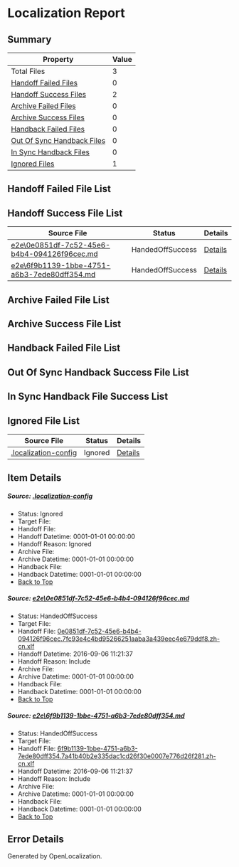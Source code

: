 # <a name='report-top'></a> Localization Report

## Summary
 Property | Value 
 -------- | ----- 
 Total Files | 3
[ Handoff Failed Files ](#handoff-failed-list)| 0
[ Handoff Success Files ](#handoff-success-list)| 2
[ Archive Failed Files ](#archive-failed-list)| 0
[ Archive Success Files ](#archive-success-list)| 0
[ Handback Failed Files ](#handback-failed-list)| 0
[ Out Of Sync Handback Files ](#outofsync-handback-success-list)| 0
[ In Sync Handback Files ](#insync-handback-success-list)| 0
[ Ignored Files ](#ignored-list)| 1

## <a name='handoff-failed-list'></a> Handoff Failed File List

## <a name='handoff-success-list'></a> Handoff Success File List
 Source File | Status | Details 
 ----------- | ------ | ------- 
 [e2e\0e0851df-7c52-45e6-b4b4-094126f96cec.md](https://github.com/OpenLocalizationTestOrg/ol-test0/blob/6859e6130c153109bc151a2207a4f67a9d445c64/e2e/0e0851df-7c52-45e6-b4b4-094126f96cec.md) | HandedOffSuccess | [Details](#2ed30edc5c11a81687670183bdaac0678af941731)
 [e2e\6f9b1139-1bbe-4751-a6b3-7ede80dff354.md](https://github.com/OpenLocalizationTestOrg/ol-test0/blob/6859e6130c153109bc151a2207a4f67a9d445c64/e2e/6f9b1139-1bbe-4751-a6b3-7ede80dff354.md) | HandedOffSuccess | [Details](#6c0378fcc78559a0d40384bca833470efb9f475f2)

## <a name='archive-failed-list'></a> Archive Failed File List

## <a name='archive-success-list'></a> Archive Success File List

## <a name='handback-failed-list'></a> Handback Failed File List

## <a name='outofsync-handback-success-list'></a> Out Of Sync Handback Success File List

## <a name='insync-handback-success-list'></a> In Sync Handback File Success List

## <a name='ignored-list'></a> Ignored File List
 Source File | Status | Details 
 ----------- | ------ | ------- 
 [.localization-config](https://github.com/OpenLocalizationTestOrg/ol-test0/blob/6859e6130c153109bc151a2207a4f67a9d445c64/.localization-config) | Ignored | [Details](#3d4f252ac210baf56311d7e97dcc2db10974dbd20)

## Item Details
##### <a name='3d4f252ac210baf56311d7e97dcc2db10974dbd20'></a> Source: [.localization-config](https://github.com/OpenLocalizationTestOrg/ol-test0/blob/6859e6130c153109bc151a2207a4f67a9d445c64/.localization-config)
* Status: Ignored
* Target File: 
* Handoff File: 
* Handoff Datetime: 0001-01-01 00:00:00
* Handoff Reason: Ignored
* Archive File: 
* Archive Datetime: 0001-01-01 00:00:00
* Handback File: 
* Handback Datetime: 0001-01-01 00:00:00
* [Back to Top](#report-top)

##### <a name='2ed30edc5c11a81687670183bdaac0678af941731'></a> Source: [e2e\0e0851df-7c52-45e6-b4b4-094126f96cec.md](https://github.com/OpenLocalizationTestOrg/ol-test0/blob/6859e6130c153109bc151a2207a4f67a9d445c64/e2e/0e0851df-7c52-45e6-b4b4-094126f96cec.md)
* Status: HandedOffSuccess
* Target File: 
* Handoff File: [0e0851df-7c52-45e6-b4b4-094126f96cec.7fc93e4c4bd95266251aaba3a439eec4e679ddf8.zh-cn.xlf](https://github.com/OpenLocalizationTestOrg/ol-test0-handoff/blob/5b333934438ea2fc2524f91c85a9f2b5490b5324/ol-handoff/OpenLocalizationTestOrg/ol-test0-zhcn/ci/ht/0e0851df-7c52-45e6-b4b4-094126f96cec.7fc93e4c4bd95266251aaba3a439eec4e679ddf8.zh-cn.xlf)
* Handoff Datetime: 2016-09-06 11:21:37
* Handoff Reason: Include
* Archive File: 
* Archive Datetime: 0001-01-01 00:00:00
* Handback File: 
* Handback Datetime: 0001-01-01 00:00:00
* [Back to Top](#report-top)

##### <a name='6c0378fcc78559a0d40384bca833470efb9f475f2'></a> Source: [e2e\6f9b1139-1bbe-4751-a6b3-7ede80dff354.md](https://github.com/OpenLocalizationTestOrg/ol-test0/blob/6859e6130c153109bc151a2207a4f67a9d445c64/e2e/6f9b1139-1bbe-4751-a6b3-7ede80dff354.md)
* Status: HandedOffSuccess
* Target File: 
* Handoff File: [6f9b1139-1bbe-4751-a6b3-7ede80dff354.7a41b40b2e335dac1cd26f30e0007e776d26f281.zh-cn.xlf](https://github.com/OpenLocalizationTestOrg/ol-test0-handoff/blob/5b333934438ea2fc2524f91c85a9f2b5490b5324/ol-handoff/OpenLocalizationTestOrg/ol-test0-zhcn/ci/ht/6f9b1139-1bbe-4751-a6b3-7ede80dff354.7a41b40b2e335dac1cd26f30e0007e776d26f281.zh-cn.xlf)
* Handoff Datetime: 2016-09-06 11:21:37
* Handoff Reason: Include
* Archive File: 
* Archive Datetime: 0001-01-01 00:00:00
* Handback File: 
* Handback Datetime: 0001-01-01 00:00:00
* [Back to Top](#report-top)


## Error Details

Generated by OpenLocalization.
